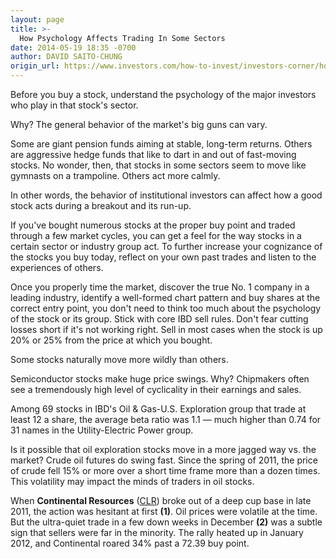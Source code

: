 ```yaml
---
layout: page
title: >-
  How Psychology Affects Trading In Some Sectors
date: 2014-05-19 18:35 -0700
author: DAVID SAITO-CHUNG
origin_url: https://www.investors.com/how-to-invest/investors-corner/how-to-understand-investor-psychology/
---
```


Before you buy a stock, understand the psychology of the major investors who play in that stock's sector.

Why? The general behavior of the market's big guns can vary.

Some are giant pension funds aiming at stable, long-term returns. Others are aggressive hedge funds that like to dart in and out of fast-moving stocks. No wonder, then, that stocks in some sectors seem to move like gymnasts on a trampoline. Others act more calmly.

In other words, the behavior of institutional investors can affect how a good stock acts during a breakout and its run-up.

If you've bought numerous stocks at the proper buy point and traded through a few market cycles, you can get a feel for the way stocks in a certain sector or industry group act. To further increase your cognizance of the stocks you buy today, reflect on your own past trades and listen to the experiences of others.

Once you properly time the market, discover the true No. 1 company in a leading industry, identify a well-formed chart pattern and buy shares at the correct entry point, you don't need to think too much about the psychology of the stock or its group. Stick with core IBD sell rules. Don't fear cutting losses short if it's not working right. Sell in most cases when the stock is up 20% or 25% from the price at which you bought.

Some stocks naturally move more wildly than others.

Semiconductor stocks make huge price swings. Why? Chipmakers often see a tremendously high level of cyclicality in their earnings and sales.

Among 69 stocks in IBD's Oil & Gas-U.S. Exploration group that trade at least 12 a share, the average beta ratio was 1.1 — much higher than 0.74 for 31 names in the Utility-Electric Power group.

Is it possible that oil exploration stocks move in a more jagged way vs. the market? Crude oil futures do swing fast. Since the spring of 2011, the price of crude fell 15% or more over a short time frame more than a dozen times. This volatility may impact the minds of traders in oil stocks.

When **Continental Resources** ([CLR](https://research.investors.com/quote.aspx?symbol=CLR)) broke out of a deep cup base in late 2011, the action was hesitant at first **(1)**. Oil prices were volatile at the time. But the ultra-quiet trade in a few down weeks in December **(2)** was a subtle sign that sellers were far in the minority. The rally heated up in January 2012, and Continental roared 34% past a 72.39 buy point.

